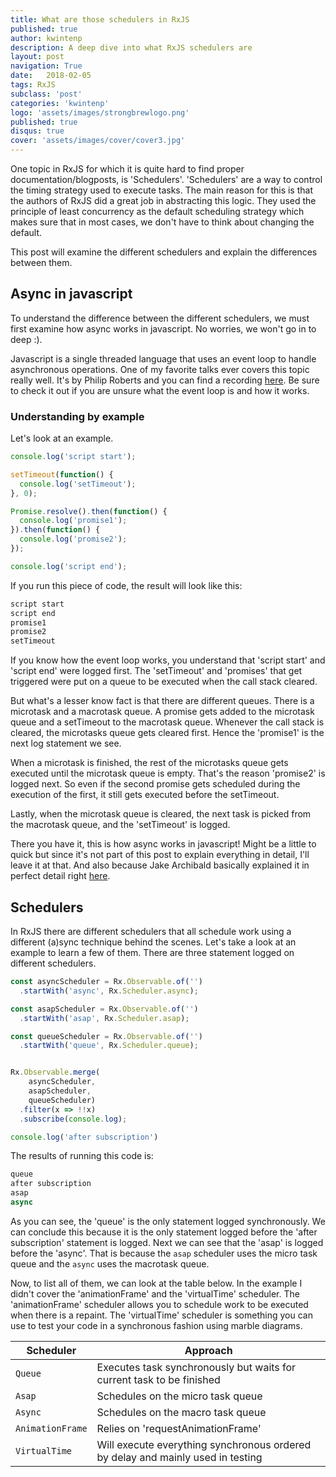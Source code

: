 ```yaml
---
title: What are those schedulers in RxJS
published: true
author: kwintenp
description: A deep dive into what RxJS schedulers are
layout: post
navigation: True
date:   2018-02-05
tags: RxJS
subclass: 'post'
categories: 'kwintenp'
logo: 'assets/images/strongbrewlogo.png'
published: true
disqus: true
cover: 'assets/images/cover/cover3.jpg'
---
```


One topic in RxJS for which it is quite hard to find proper documentation/blogposts, is 'Schedulers'. 'Schedulers' are a way to control the timing strategy used to execute tasks. The main reason for this is that the authors of RxJS did a great job in abstracting this logic. They used the principle of least concurrency as the default scheduling strategy which makes sure that in most cases, we don't have to think about changing the default.

This post will examine the different schedulers and explain the differences between them. 

## Async in javascript
To understand the difference between the different schedulers, we must first examine how async works in javascript. No worries, we won't go in to deep :).

Javascript is a single threaded language that uses an event loop to handle asynchronous operations. One of my favorite talks ever covers this topic really well. It's by Philip Roberts and you can find a recording <a href="https://www.youtube.com/watch?v=8aGhZQkoFbQ" target="_blank">here</a>. Be sure to check it out if you are unsure what the event loop is and how it works. 

### Understanding by example

Let's look at an example.

```typescript
console.log('script start');

setTimeout(function() {
  console.log('setTimeout');
}, 0);

Promise.resolve().then(function() {
  console.log('promise1');
}).then(function() {
  console.log('promise2');
});

console.log('script end');
```

If you run this piece of code, the result will look like this:

```typescript
script start
script end
promise1
promise2
setTimeout
```
If you know how the event loop works, you understand that 'script start' and 'script end' were logged first. The 'setTimeout' and 'promises' that get triggered were put on a queue to be executed when the call stack cleared. 

But what's a lesser know fact is that there are different queues. There is a microtask and a macrotask queue. A promise gets added to the microtask queue and a setTimeout to the macrotask queue.
Whenever the call stack is cleared, the microtasks queue gets cleared first. Hence the 'promise1' is the next log statement we see. 

When a microtask is finished, the rest of the microtasks queue gets executed until the microtask queue is empty. That's the reason 'promise2' is logged next. So even if the second promise gets scheduled during the execution of the first, it still gets executed before the setTimeout. 

Lastly, when the microtask queue is cleared, the next task is picked from the macrotask queue, and the 'setTimeout' is logged.

There you have it, this is how async works in javascript! Might be a little to quick but since it's not part of this post to explain everything in detail, I'll leave it at that. And also because Jake Archibald basically explained it in perfect detail right <a href="https://jakearchibald.com/2015/tasks-microtasks-queues-and-schedules/" target="_blank">here</a>.


## Schedulers

In RxJS there are different schedulers that all schedule work using a different (a)sync technique behind the scenes. Let's take a look at an example to learn a few of them. There are three statement logged on different schedulers.

```typescript
const asyncScheduler = Rx.Observable.of('')
  .startWith('async', Rx.Scheduler.async);

const asapScheduler = Rx.Observable.of('')
  .startWith('asap', Rx.Scheduler.asap);

const queueScheduler = Rx.Observable.of('')
  .startWith('queue', Rx.Scheduler.queue);


Rx.Observable.merge(
    asyncScheduler,
    asapScheduler,
    queueScheduler)
  .filter(x => !!x)
  .subscribe(console.log);

console.log('after subscription')
```

The results of running this code is:

```typescript
queue
after subscription
asap
async
```

As you can see, the 'queue' is the only statement logged synchronously. We can conclude this because it is the only statement logged before the 'after subscription' statement is logged. 
Next we can see that the 'asap' is logged before the 'async'. That is because the `asap` scheduler uses the micro task queue and the `async` uses the macrotask queue.

Now, to list all of them, we can look at the table below. In the example I didn't cover the 'animationFrame' and the 'virtualTime' scheduler. The 'animationFrame' scheduler allows you to schedule work to be executed when there is a repaint. The 'virtualTime' scheduler is something you can use to test your code in a synchronous fashion using marble diagrams.

| Scheduler | Approach |
| --- | --- |
| `Queue` | Executes task synchronously but waits for current task to be finished |
| `Asap` | Schedules on the micro task queue |
| `Async` | Schedules on the macro task queue |
| `AnimationFrame` | Relies on 'requestAnimationFrame' |
| `VirtualTime` | Will execute everything synchronous ordered by delay and mainly used in testing |











